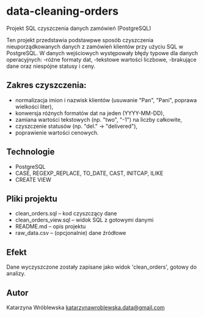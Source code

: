 # data-cleaning-orders
Projekt SQL czyszczenia danych zamówień (PostgreSQL)

Ten projekt przedstawia podstawpwe sposób czyszczenia nieuporządkowanych danych z zamówień klientów przy użyciu SQL w PostgreSQL. 
W danych wejściowych występowały błędy typowe dla danych operacyjnych: 
-różne formaty dat, 
-tekstowe wartości liczbowe, 
-brakujące dane oraz niespójne statusy i ceny.

## Zakres czyszczenia:
- normalizacja imion i nazwisk klientów (usuwanie "Pan", "Pani", poprawa wielkości liter),
- konwersja różnych formatów dat na jeden (YYYY-MM-DD),
- zamiana wartości tekstowych (np. "two", "-1") na liczby całkowite,
- czyszczenie statusów (np. "del." → "delivered"),
- poprawienie wartości cenowych.

## Technologie
- PostgreSQL
- CASE, REGEXP_REPLACE, TO_DATE, CAST, INITCAP, ILIKE
- CREATE VIEW

## Pliki projektu
- clean_orders.sql – kod czyszczący dane
- clean_orders_view.sql – widok SQL z gotowymi danymi
- README.md – opis projektu
- raw_data.csv – (opcjonalnie) dane źródłowe

## Efekt
Dane wyczyszczone zostały zapisane jako widok 'clean_orders', gotowy do analizy.

## Autor
Katarzyna Wróblewska
katarzynawroblewska.data@gmail.com
